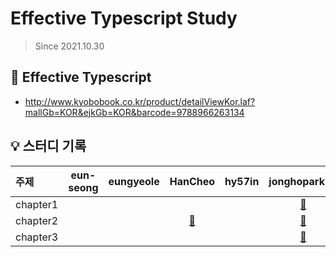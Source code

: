 # Effective Typescript Study

> Since 2021.10.30

## 📘 Effective Typescript

- http://www.kyobobook.co.kr/product/detailViewKor.laf?mallGb=KOR&ejkGb=KOR&barcode=9788966263134

## 💡 스터디 기록

| 주제                    |                  eun-seong                   |                    eungyeole                    |                     HanCheo                     |                   hy57in                    |                     jonghopark95                     |                     ykss                     |
| :---------------------- | :-------------------------------------: | :----------------------------------------: | :------------------------------------------: | :---------------------------------------: | :---------------------------------------: | :------------------------------------------: |
| chapter1                |           |          |           |          |     [🔗](./chapter1/jonghopark95)      |          |
| chapter2                |                                         |                                            |          [🔗](./chapter2/HanCheo)                        |           |     [🔗](./chapter2/jonghopark95)      |          |
| chapter3                |                                         |                                            |                             |           |     [🔗](./chapter3/jonghopark95)      |          |
